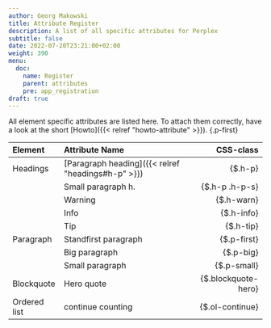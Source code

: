 ```yaml
---
author: Georg Makowski
title: Attribute Register
description: A list of all specific attributes for Perplex
subtitle: false
date: 2022-07-20T23:21:00+02:00 
weight: 390
menu:
  doc:
    name: Register
    parent: attributes
    pre: app_registration
draft: true
---
```


All element specific attributes are listed here. To attach them correctly, have a look at the short [Howto]({{< relref "howto-attribute" >}}).
{.p-first} <!--more-->

|Element    | Attribute Name | CSS-class |
|:----------|:--------|-------:|
| Headings  | [Paragraph heading]({{< relref "headings#h-p" >}}) | {$.h-p} |
| | Small paragraph h. | {$.h-p .h-p-s} |
| | Warning | {$.h-warn} |
| | Info | {$.h-info} |
| | Tip | {$.h-tip} |
| Paragraph | Standfirst paragraph | {$.p-first} |
| | Big paragraph | {$.p-big} |
| | Small paragraph | {$.p-small} |
| Blockquote | Hero quote | {$.blockquote-hero} |
| Ordered list | continue counting | {$.ol-continue} |
